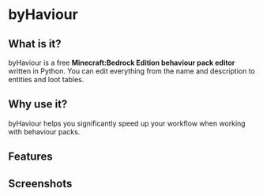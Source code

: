 # byHaviour
## What is it?
byHaviour is a free **Minecraft:Bedrock Edition behaviour pack editor** written in Python. You can edit everything from the name and description to entities and loot tables.

## Why use it?
byHaviour helps you significantly speed up your workflow when working with behaviour packs.

## Features


## Screenshots
